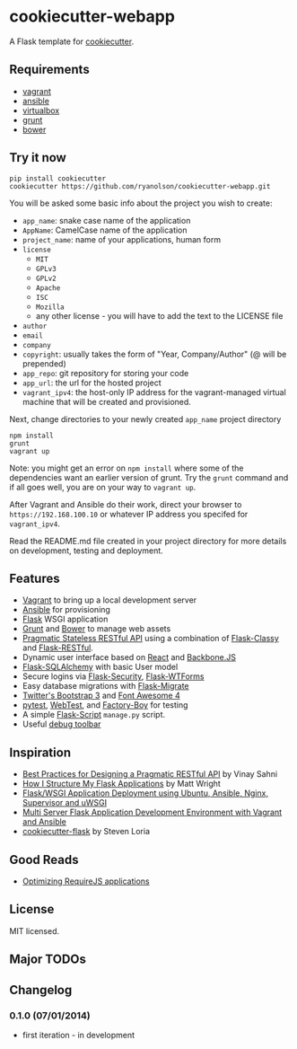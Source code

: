 cookiecutter-webapp
===================

A Flask template for [cookiecutter](https://github.com/audreyr/cookiecutter).


## Requirements

- [vagrant](http://vagrantup.com)
- [ansible](http://ansible.com)
- [virtualbox](https://www.virtualbox.org/wiki/Downloads)
- [grunt](http://gruntjs.com)
- [bower](http://bower.io)


## Try it now

```
pip install cookiecutter
cookiecutter https://github.com/ryanolson/cookiecutter-webapp.git
```

You will be asked some basic info about the project you wish to create:

- `app_name`: snake case name of the application
- `AppName`: CamelCase name of the application
- `project_name`: name of your applications, human form
- `license`
    * `MIT`
    * `GPLv3`
    * `GPLv2`
    * `Apache`
    * `ISC`
    * `Mozilla`
    * any other license - you will have to add the text to the LICENSE file
- `author`
- `email`
- `company`
- `copyright`: usually takes the form of "Year, Company/Author" (@ will be prepended)
- `app_repo`: git repository for storing your code
- `app_url`: the url for the hosted project
- `vagrant_ipv4`: the host-only IP address for the vagrant-managed virtual
   machine that will be created and provisioned. 

Next, change directories to your newly created `app_name` project directory

```
npm install
grunt
vagrant up
```

Note: you might get an error on `npm install` where some of the dependencies want an
earlier version of grunt.  Try the `grunt` command and if all goes well, you are on
your way to `vagrant up`.

After Vagrant and Ansible do their work, direct your browser to
`https://192.168.100.10` or whatever IP address you specifed for `vagrant_ipv4`.

Read the README.md file created in your project directory for more details on
development, testing and deployment.


## Features

- [Vagrant](http://vagrantup.com) to bring up a local development server
- [Ansible](http://ansible.com) for provisioning
- [Flask](https://github.com/mitsuhiko/flask) WSGI application
- [Grunt](http://gruntjs.com) and [Bower](http://bower.io) to manage web assets
- [Pragmatic Stateless RESTful API](http://www.vinaysahni.com/best-practices-for-a-pragmatic-restful-api)
  using a combination of [Flask-Classy](https://github.com/apiguy/flask-classy) and
  [Flask-RESTful](https://github.com/twilio/flask-restful).
- Dynamic user interface based on [React](http://facebook.github.io/react/) and
  [Backbone.JS](http://backbonejs.org)
- [Flask-SQLAlchemy](https://github.com/mitsuhiko/flask-sqlalchemy) with basic User model
- Secure logins via [Flask-Security](https://github.com/mattupstate/flask-security),
  [Flask-WTForms](https://github.com/lepture/flask-wtf)
- Easy database migrations with [Flask-Migrate](https://github.com/miguelgrinberg/Flask-Migrate)
- [Twitter's Bootstrap 3](http://getbootstrap.com) and
  [Font Awesome 4](http://fortawesome.github.io/Font-Awesome/)
- [pytest](http://pytest.org/latest/),
  [WebTest](http://webtest.readthedocs.org/en/latest/), and
  [Factory-Boy](http://factoryboy.readthedocs.org/en/latest/) for testing
- A simple [Flask-Script](https://github.com/smurfix/flask-script) `manage.py` script.
- Useful [debug toolbar](https://github.com/mgood/flask-debugtoolbar)


## Inspiration

- [Best Practices for Designing a Pragmatic RESTful API](http://www.vinaysahni.com/best-practices-for-a-pragmatic-restful-api) by Vinay Sahni
- [How I Structure My Flask
  Applications](http://mattupstate.com/python/2013/06/26/how-i-structure-my-flask-applications.html)
  by Matt Wright
- [Flask/WSGI Application Deployment using Ubuntu, Ansible, Nginx, Supervisor and uWSGI](http://mattupstate.com/python/devops/2012/08/07/flask-wsgi-application-deployment-with-ubuntu-ansible-nginx-supervisor-and-uwsgi.html)
- [Multi Server Flask Application Development Environment with Vagrant and Ansible](http://mattupstate.com/python/devops/2012/08/30/multi-server-flask-application-development-enviornment-with-vagrant-and-ansible.html)
- [cookiecutter-flask](https://github.com/sloria/cookiecutter-flask/)
  by Steven Loria


## Good Reads

-   [Optimizing RequireJS
    applications](http://www.webdeveasy.com/optimize-requirejs-projects/)


## License

MIT licensed.


## Major TODOs


## Changelog

### 0.1.0 (07/01/2014)
* first iteration - in development

